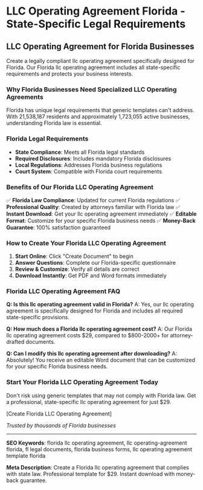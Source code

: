 # LLC Operating Agreement Florida - State-Specific Legal Requirements

## LLC Operating Agreement for Florida Businesses

Create a legally compliant llc operating agreement specifically designed for Florida. Our Florida llc operating agreement includes all state-specific requirements and protects your business interests.

### Why Florida Businesses Need Specialized LLC Operating Agreements

Florida has unique legal requirements that generic templates can't address. With 21,538,187 residents and approximately 1,723,055 active businesses, understanding Florida law is essential.

### Florida Legal Requirements

- **State Compliance**: Meets all Florida legal standards
- **Required Disclosures**: Includes mandatory Florida disclosures
- **Local Regulations**: Addresses Florida business regulations
- **Court System**: Compatible with Florida court requirements

### Benefits of Our Florida LLC Operating Agreement

✅ **Florida Law Compliance**: Updated for current Florida regulations
✅ **Professional Quality**: Created by attorneys familiar with Florida law
✅ **Instant Download**: Get your llc operating agreement immediately
✅ **Editable Format**: Customize for your specific Florida business needs
✅ **Money-Back Guarantee**: 100% satisfaction guaranteed

### How to Create Your Florida LLC Operating Agreement

1. **Start Online**: Click "Create Document" to begin
2. **Answer Questions**: Complete our Florida-specific questionnaire
3. **Review & Customize**: Verify all details are correct
4. **Download Instantly**: Get PDF and Word formats immediately

### Florida LLC Operating Agreement FAQ

**Q: Is this llc operating agreement valid in Florida?**
A: Yes, our llc operating agreement is specifically designed for Florida and includes all required state-specific provisions.

**Q: How much does a Florida llc operating agreement cost?**
A: Our Florida llc operating agreement costs $29, compared to $800-2000+ for attorney-drafted documents.

**Q: Can I modify this llc operating agreement after downloading?**
A: Absolutely! You receive an editable Word document that can be customized for your specific Florida business needs.

### Start Your Florida LLC Operating Agreement Today

Don't risk using generic templates that may not comply with Florida law. Get a professional, state-specific llc operating agreement for just $29.

[Create Florida LLC Operating Agreement]

_Trusted by thousands of Florida businesses_

---

**SEO Keywords**: florida llc operating agreement, llc operating-agreement florida, fl legal documents, florida business forms, llc operating agreement template florida

**Meta Description**: Create a Florida llc operating agreement that complies with state law. Professional template for $29. Instant download with money-back guarantee.
